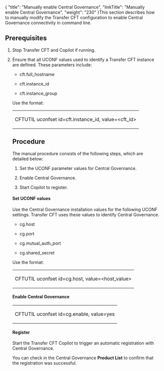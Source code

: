 {
    "title": "Manually enable Central Governance",
    "linkTitle": "Manually enable Central Governance",
    "weight": "230"
}This section describes how to manually modify the Transfer CFT configuration to enable Central Governance connectivity in command line.

## Prerequisites

1.  Stop Transfer CFT and Copilot if running.

2.  Ensure that all UCONF values used to identify a Transfer CFT instance are defined. These parameters include:

    -   cft.full\_hostname
    -   cft.instance\_id
    -   cft.instance\_group

      
    Use the format:  
    

    <table cellspacing="0">
   <col/>
   <tbody>
      <tr>
         <td>
            <p>CFTUTIL uconfset id=cft.instance_id, value=&lt;cft_id&gt;</p>
         </td>
      </tr>
   </tbody>
</table>

## Procedure

The manual procedure consists of the following steps, which are detailed below:

1.  Set the UCONF parameter values for Central Governance.
2.  Enable Central Governance.
3.  Start Copilot to register.

#### Set UCONF values

Use the Central Governance installation values for the following UCONF settings. Transfer CFT uses these values to identify Central Governance.

-   cg.host
-   cg.port
-   cg.mutual\_auth\_port
-   cg.shared\_secret

Use the format:

<table cellspacing="0">
   <col/>
   <tbody>
      <tr>
         <td>
            <p>CFTUTIL uconfset id=cg.host, value=&lt;host_value&gt;</p>
         </td>
      </tr>
   </tbody>
</table>

#### Enable Central Governance

<table cellspacing="0">
   <col/>
   <tbody>
      <tr>
         <td>
            <p>CFTUTIL uconfset id=cg.enable, value=yes</p>
         </td>
      </tr>
   </tbody>
</table>

#### Register

Start the Transfer CFT Copilot to trigger an automatic registration with Central Governance.

You can check in the Central Governance **Product List** to confirm that the registration was successful.
